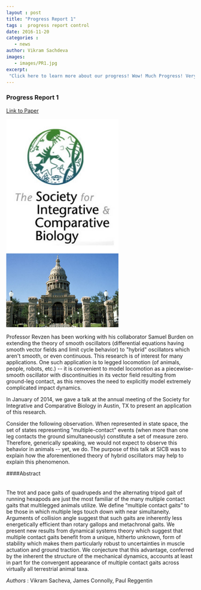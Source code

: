 ```yaml
---
layout : post
title: "Progress Report 1" 
tags :  progress report control
date: 2016-11-20 
categories : 
   - news
author: Vikram Sachdeva
images:
   - images/PR1.jpg 
excerpt: 
 "Click here to learn more about our progress! Wow! Much Progress! Very Advances! "
---
```

  
### Progress Report 1 

[Link to Paper](http://www.sicb.org/meetings/2014/schedule/abstractdetails.php?id=776)

<img src="/images/old/whytrot_IMG1.jpg" style="width:300px">
<img src="/images/old/whytrot_IMG2.jpg" style="width:300px">

Professor Revzen has been working with his collaborator Samuel Burden on extending the theory
of smooth oscillators (differential equations having smooth vector fields and
limit cycle behavior) to "hybrid" oscillators which aren't smooth, or even continuous.
This research is of interest for many applications. One such application is to 
legged locomotion (of animals, people, robots, etc.) -- it is convenient to 
model locomotion as a piecewise-smooth oscillator with discontinuities in its vector 
field resulting from ground-leg contact, as this removes the need to explicitly
model extremely complicated impact dynamics.

In January of 2014, we gave a talk at the annual meeting of the Society
for Integrative and Comparative Biology in Austin, TX to present 
an application of this research. 

Consider the following observation. When represented in state space, 
the set of states representing "multiple-contact" events (when more 
than one leg contacts the ground simultaneously) constitute a set of measure
zero. Therefore, generically speaking, we would not expect to
 observe this behavior in animals -- yet, we do. The purpose of this talk
at SICB was to explain how the aforementioned theory of hybrid oscillators
may help to explain this phenomenon.

####Abstract
<br><br><br>
 The trot and pace gaits of quadrupeds and the alternating tripod gait 
of running hexapods are just the most familiar of the many multiple contact 
gaits that multilegged animals utilize. We define “multiple contact gaits” 
to be those in which multiple legs touch down with near simultaneity. 
Arguments of collision angle suggest that such gaits are inherently less 
energetically efficient than rotary gallops and metachronal gaits. We 
present new results from dynamical systems theory which suggest that multiple 
contact gaits benefit from a unique, hitherto unknown, form of stability which 
makes them particularly robust to uncertainties in muscle actuation and ground 
traction. We conjecture that this advantage, conferred by the inherent the 
structure of the mechanical dynamics, accounts at least in part for the 
convergent appearance of multiple contact gaits across virtually all terrestrial 
animal taxa. 



_Authors_ : Vikram Sacheva, James Connolly, Paul Reggentin

